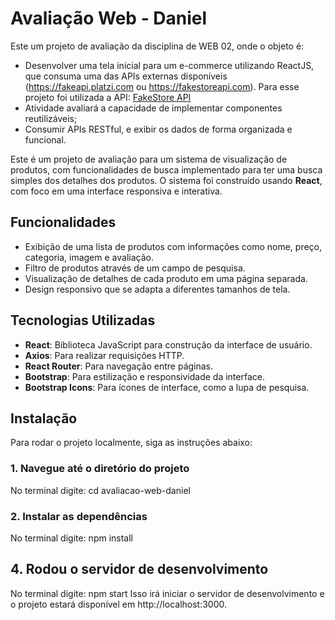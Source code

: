 # Avaliação Web - Daniel

Este um projeto de avaliação da disciplina de WEB 02, onde o objeto é:
*   Desenvolver uma tela inicial para um e-commerce utilizando ReactJS, que consuma uma
    das APIs externas disponíveis (https://fakeapi.platzi.com ou https://fakestoreapi.com). Para esse projeto foi utilizada a API: [FakeStore API](https://fakestoreapi.com)
* Atividade avaliará a capacidade de implementar componentes reutilizáveis;
* Consumir APIs RESTful, e exibir os dados de forma organizada e funcional.

Este é um projeto de avaliação para um sistema de visualização de produtos, com funcionalidades de busca implementado para ter uma busca simples dos detalhes dos produtos. O sistema foi construído usando **React**, com foco em uma interface responsiva e interativa.

## Funcionalidades

- Exibição de uma lista de produtos com informações como nome, preço, categoria, imagem e avaliação.
- Filtro de produtos através de um campo de pesquisa.
- Visualização de detalhes de cada produto em uma página separada.
- Design responsivo que se adapta a diferentes tamanhos de tela.

## Tecnologias Utilizadas

- **React**: Biblioteca JavaScript para construção da interface de usuário.
- **Axios**: Para realizar requisições HTTP.
- **React Router**: Para navegação entre páginas.
- **Bootstrap**: Para estilização e responsividade da interface.
- **Bootstrap Icons**: Para ícones de interface, como a lupa de pesquisa.

## Instalação

Para rodar o projeto localmente, siga as instruções abaixo:

### 1. Navegue até o diretório do projeto

No terminal digite: cd avaliacao-web-daniel

### 2. Instalar as dependências

No terminal digite: npm install 

## 4. Rodou o servidor de desenvolvimento

No terminal digite: npm start
Isso irá iniciar o servidor de desenvolvimento e o projeto estará disponível em http://localhost:3000.
